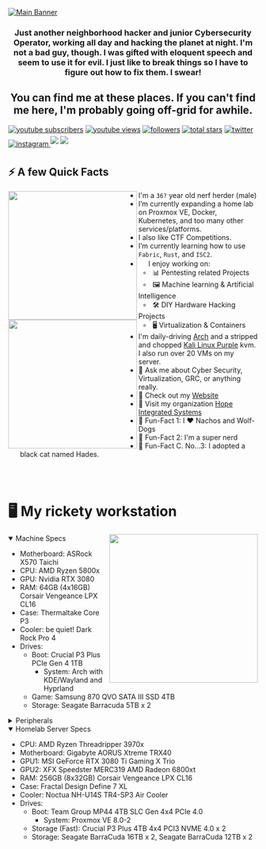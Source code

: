  [![Main Banner](https://github.com/cypheroxide/cypheroxide/assets/72179176/725cc982-713d-4383-aea8-1a203397fbdc)](https://angelsantiago.me)

<!--Welcome to my readme source! Glad to see you here. Some would say this was fun, but I only chose to do this because I was tired of a plain looking profile. In any case, thanks for stopping by-->

<h3 align="center">Just another neighborhood hacker and junior Cybersecurity Operator, working all day and hacking the planet at night. I'm not a bad guy, though. I was gifted with eloquent speech and seem to use it for evil. I just like to break things so I have to figure out how to fix them. I swear! </h3>
<div align="center">

<h2 align="center">You can find me at these places. If you can't find me here, I'm probably going off-grid for awhile.</h2></div>
<p align="left">
   <a href="https://www.youtube.com/c/cypher-oxide?sub_confirmation=1">
         <img alt="youtube subscribers" title="Subscribe to my YouTube channel" src="https://custom-icon-badges.demolab.com/youtube/channel/subscribers/UCLEQ8FAo6qX86FZNUmrEgdA?color=%23E05D44&label=SUBSCRIBE&logo=video&logoColor=white&style=for-the-badge&labelColor=CE4630"/></a> 
      <a href="https://www.youtube.com/c/cypher-oxide">
         <img alt="youtube views" title="YouTube views" src="https://custom-icon-badges.demolab.com/youtube/channel/views/UCLEQ8FAo6qX86FZNUmrEgdA?color=%23E1AD0E&logo=eye&logoColor=white&style=for-the-badge&labelColor=C79600"/></a> 
      <a href="https://github.com/cypheroxide?tab=followers">
         <img alt="followers" title="Follow me on Github" src="https://custom-icon-badges.demolab.com/github/followers/cypheroxide?color=236ad3&labelColor=1155ba&style=for-the-badge&logo=person-add&label=Follow&logoColor=white"/></a>
      <a href="https://github.com/cypheroxide?tab=repositories&sort=stargazers">
         <img alt="total stars" title="Total stars on GitHub" src="https://custom-icon-badges.demolab.com/github/stars/cypheroxide?color=55960c&style=for-the-badge&labelColor=488207&logo=star"/></a>
      <a href="https://twitter.com/HopeIntSys" target="_blank">
         <img src=https://img.shields.io/badge/twitter-%2300acee.svg?&style=for-the-badge&logo=twitter&logoColor=white alt=twitter style="margin-bottom: 5px;" /></a>
      <a href="https://instagram.com/cypheroxide" target="_blank">
         <img src=https://img.shields.io/badge/instagram-%23000000.svg?&style=for-the-badge&logo=instagram&logoColor=white alt=instagram style="margin-bottom: 5px;"/>
      <a href="https://discord.gg/flipper-xtreme" target="_blank">
         <img src="https://img.shields.io/badge/Discord-5865F2?style=for-the-badge&logo=discord&logoColor=white" style="margin-bottom: 5px;"/></a>
      <a href="https://discord.gg/3kWZpq97Va" target="_blank">
         <img src="https://img.shields.io/badge/Discord-5865F2?style=for-the-badge&logo=discord&logoColor=white" style="margin-bottom: 5px;"/></a>

## ⚡️ A few Quick Facts

<!--This part was an absolute nightmare to figure out. Turns out that Githubs extended markdown is scuffed. Left-embedded gifs break everything, so what you see below is the only way to fix it. I seem to be the only one to have even gotten that far.
-->

<div>
  <img align="left" height="260vh" src="https://github.com/cypheroxide/cypheroxide/assets/72179176/e71d5129-c49d-4094-afa5-271a2b23c4f1.gif">
  <img align="left" height="260vh" src="https://upload.wikimedia.org/wikipedia/commons/3/3d/1_120_transparent.png">
</div>

-  I'm a `36?` year old nerf herder (male)
-  I’m currently expanding a home lab on Proxmox VE, Docker, Kubernetes, and too many other services/platforms.
-  I also like CTF Competitions.
-  I’m currently learning how to use `Fabric`, `Rust`, and `ISC2`.
- <img src="https://media.giphy.com/media/WUlplcMpOCEmTGBtBW/giphy.gif" width="16">  I enjoy working on:<br>
&nbsp; ∘ &nbsp; 📊 Pentesting related Projects<br>
&nbsp; ∘ &nbsp; 🖼 Machine learning & Artificial Intelligence<br>
&nbsp; ∘ &nbsp; 🛠 DIY Hardware Hacking Projects<br>
&nbsp; ∘ &nbsp; 🖥️ Virtualization & Containers<br>
- I'm daily-driving [Arch]([https://archlinux.org/]) and a stripped and chopped [Kali Linux Purple](https://www.kali.org/) kvm. I also run over 20 VMs on my server.
- 💬 Ask me about Cyber Security, Virtualization, GRC, or anything really.
- 📙 Check out my [Website](https://angelsantiago.me)
- 📙 Visit my organization [Hope Integrated Systems](https://www.hopeintsys.com)
- 🎉 Fun-Fact 1: I ❤️ Nachos and Wolf-Dogs
- 🎉 Fun-Fact 2: I'm a super nerd
- 🎉 Fun-Fact C. No...3: I adopted a black cat named Hades.

<br><br>

# 🖥️ My rickety workstation

<img align="right" height="300vh" src="https://github.com/cypheroxide/cypheroxide/assets/72179176/cc1b64eb-a6a6-42a1-b026-3529455f7ba8">
<details open>
  <summary>Machine Specs</summary>

  - Motherboard: ASRock X570 Taichi
  - CPU: AMD Ryzen 5800x
  - GPU: Nvidia RTX 3080
  - RAM: 64GB (4x16GB) Corsair Vengeance LPX CL16
  - Case: Thermaltake Core P3
  - Cooler: be quiet! Dark Rock Pro 4
  - Drives:
    - Boot: Crucial P3 Plus PCIe Gen 4 1TB
      - System: Arch with KDE/Wayland and Hyprland
    - Game: Samsung 870 QVO SATA III SSD 4TB
    - Storage: Seagate Barracuda 5TB x 2

</details>

<details>
  <summary>Peripherals</summary>

  - Monitor: 3x UPERFECT 500 nits 10bit 16" Frameless 120hz 2560 x 1600, 1x ZSCMALLS 15.6" 60hz 1080 X 1920 (vertical)
  - Phone: Google Pixel 6XL w/GrapheneOS (formerly OnePlus 7 Pro w/LineageOS 21)
  - Phone 2: Oneplus 7 Pro Dual Boot eOS and Kali Nethunter w/Kirisakura Kernal
  - Keyboard: Drop Enter + Lord of the Rings w/ Dwarvish Keycap Set, Holy Panda X switches, Phantom Stabs; added foam mod, force break mod, tuned stabs, lubed springs.
  - Mouse: UtechSmart Venus Pro RGB Wireless + 16M Chroma RGB, 16 programmable buttons, 16K DPI
  - Webcam 1: Anker PowerConf C200 2k
  - Webcam 2: Anker PowerConf C200 2k
  - Audio Equip:
    - Speakers: N/A (Apartment Life)
    - Amplifier/DAC: Qudelix-5K Bluetooth, aptX Adaptive/aptX HD
    - Microphone: Hyper X QuadCast (Blue Yeti too heavy for boom arm)
    - Headphones: Sony WH-1000XM4 (Wireless/Wired, ANC)
    - Headphones 2: Sennheiser HD 599 Open Back
    - Earbuds/IEMs: MEE audio M6 Pro 2nd Gen, Wired + BTC2 aptX Bluetooth adapter

  </details>
<details open>
  <summary>Homelab Server Specs</summary>

  - CPU: AMD Ryzen Threadripper 3970x
  - Motherboard: Gigabyte AORUS Xtreme TRX40
  - GPU1: MSI GeForce RTX 3080 Ti Gaming X Trio
  - GPU2: XFX Speedster MERC319 AMD Radeon 6800xt
  - RAM: 256GB (8x32GB) Corsair Vengeance LPX CL16
  - Case: Fractal Design Define 7 XL
  - Cooler: Noctua NH-U14S TR4-SP3 Air Cooler
  - Drives:
    - Boot: Team Group MP44 4TB SLC Gen 4x4 PCIe 4.0
      - System: Proxmox VE 8.0-2
    - Storage (Fast): Crucial P3 Plus 4TB 4x4 PCI3 NVME 4.0 x 2
    - Storage: Seagate BarraCuda 16TB x 2, Seagate BarraCuda 12TB x 2

</details>

<br><br>


<br><br>
